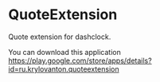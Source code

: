 # QuoteExtension
Quote extension for dashclock.

You can download this application https://play.google.com/store/apps/details?id=ru.krylovanton.quoteextension

